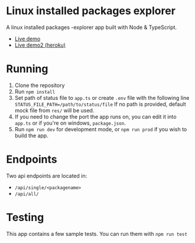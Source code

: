 # Linux installed packages explorer
A linux installed packages -explorer app built with Node & TypeScript.

* [Live demo](http://pkgexplorer.santamaa.com)
* [Live demo2 (heroku)](https://pkgexplorer.herokuapp.com/)

# Running
1. Clone the repository
2. Run `npm install`
3. Set path of status file to `app.ts` or create `.env` file with the following line `STATUS_FILE_PATH=/path/to/status/file` If no path is provided, default mock file from `res/` will be used.
4. If you need to change the port the app runs on, you can edit it into `app.ts` or if you're on windows, `package.json`.
4. Run `npm run dev` for development mode, or `npm run prod` if you wish to build the app.

# Endpoints
Two api endpoints are located in:
* `/api/single/<packagename>`
* `/api/all/`

# Testing
This app contains a few sample tests. You can run them with `npm run test`

